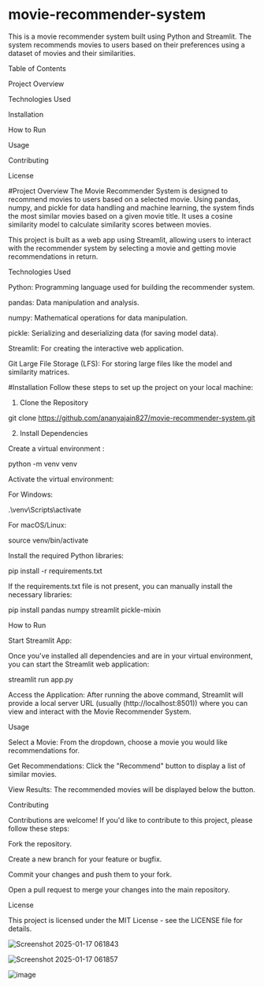 # movie-recommender-system
This is a movie recommender system built using Python and Streamlit. The system recommends movies to users based on their preferences using a dataset of movies and their similarities.

Table of Contents

Project Overview

Technologies Used

Installation

How to Run

Usage

Contributing

License

#Project Overview
The Movie Recommender System is designed to recommend movies to users based on a selected movie. Using pandas, numpy, and pickle for data handling and machine learning, the system finds the most similar movies based on a given movie title. It uses a cosine similarity model to calculate similarity scores between movies.

This project is built as a web app using Streamlit, allowing users to interact with the recommender system by selecting a movie and getting movie recommendations in return.


Technologies Used

Python: Programming language used for building the recommender system.

pandas: Data manipulation and analysis.

numpy: Mathematical operations for data manipulation.

pickle: Serializing and deserializing data (for saving model data).

Streamlit: For creating the interactive web application.

Git Large File Storage (LFS): For storing large files like the model and similarity matrices.

#Installation
Follow these steps to set up the project on your local machine:

1. Clone the Repository

git clone https://github.com/ananyajain827/movie-recommender-system.git

2. Install Dependencies

Create a virtual environment :


python -m venv venv

Activate the virtual environment:

For Windows:

.\venv\Scripts\activate

For macOS/Linux:

source venv/bin/activate

Install the required Python libraries:


pip install -r requirements.txt

If the requirements.txt file is not present, you can manually install the necessary libraries:


pip install pandas numpy streamlit pickle-mixin

How to Run

Start Streamlit App:

Once you've installed all dependencies and are in your virtual environment, you can start the Streamlit web application:


streamlit run app.py

Access the Application:
After running the above command, Streamlit will provide a local server URL (usually (http://localhost:8501)) where you can view and interact with the Movie Recommender System.

Usage

Select a Movie: From the dropdown, choose a movie you would like recommendations for.

Get Recommendations: Click the "Recommend" button to display a list of similar movies.

View Results: The recommended movies will be displayed below the button.

Contributing

Contributions are welcome! If you'd like to contribute to this project, please follow these steps:

Fork the repository.

Create a new branch for your feature or bugfix.

Commit your changes and push them to your fork.

Open a pull request to merge your changes into the main repository.

License

This project is licensed under the MIT License - see the LICENSE file for details.








![Screenshot 2025-01-17 061843](https://github.com/user-attachments/assets/08eb5660-1b9d-4f64-8670-fffa990a9d8c)

![Screenshot 2025-01-17 061857](https://github.com/user-attachments/assets/388b3f32-9952-432a-bd59-6662ed3d1a9e)

![image](https://github.com/user-attachments/assets/7f228197-82da-4c77-b07b-51a3a5d72283)
